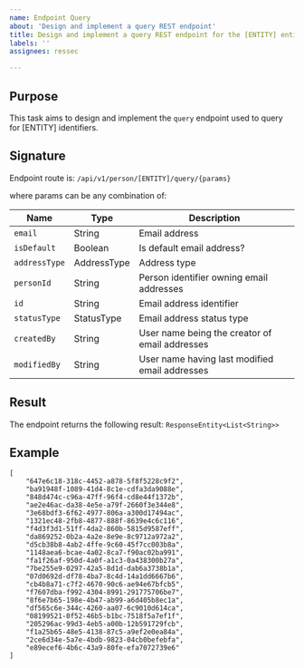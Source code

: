 ```yaml
---
name: Endpoint Query
about: 'Design and implement a query REST endpoint'
title: Design and implement a query REST endpoint for the [ENTITY] entity
labels: ''
assignees: ressec

---
```


## Purpose

This task aims to design and implement the `query` endpoint used to query for [ENTITY] identifiers.

## Signature

Endpoint route is: `/api/v1/person/[ENTITY]/query/{params}`

where params can be any combination of:

| Name | Type | Description |
|---|---|---|
|`email` | String | Email address
|`isDefault` | Boolean | Is default email address?
|`addressType` | AddressType | Address type
|`personId` | String | Person identifier owning email addresses
|`id` | String | Email address identifier
|`statusType` | StatusType | Email address status type
|`createdBy` | String | User name being the creator of email addresses
|`modifiedBy` | String | User name having last modified email addresses

## Result

The endpoint returns the following result: `ResponseEntity<List<String>>`

## Example

```
[
    "647e6c18-318c-4452-a878-5f8f5228c9f2",
    "ba91948f-1089-41d4-8c1e-cdfa3da9088e",
    "848d474c-c96a-47ff-96f4-cd8e44f1372b",
    "ae2e46ac-da38-4e5e-a79f-2660f3e344e8",
    "3e68bdf3-6f62-4977-806a-a300d17494ac",
    "1321ec48-2fb8-4877-888f-8639e4c6c116",
    "f4d3f3d1-51ff-4da2-860b-5815d9587eff",
    "da869252-0b2a-4a2e-8e9e-8c9712a972a2",
    "d5cb38b8-4ab2-4ffe-9c60-45f7cc003b8a",
    "1148aea6-bcae-4a02-8ca7-f90ac02ba991",
    "fa1f26af-950d-4a0f-a1c3-0a438300b27a",
    "7be255e9-0297-42a5-8d1d-dab6a3738b1a",
    "07d0692d-df78-4ba7-8c4d-14a1dd6667b6",
    "cb4b8a71-c7f2-4670-90c6-ae94e67bfcb5",
    "f7607dba-f992-4304-8991-291775706be7",
    "8f6e7b65-198e-4b47-ab99-a6d405b8ec1a",
    "df565c6e-344c-4260-aa07-6c9010d614ca",
    "08199521-0f52-46b5-b1bc-7518f5a7ef1f",
    "205296ac-99d3-4eb5-a00b-12b591729fcb",
    "f1a25b65-48e5-4138-87c5-a9ef2e0ea84a",
    "2ce6d34e-5a7e-4bdb-9823-04cb0befebfa",
    "e89ecef6-4b6c-43a9-80fe-efa7072739e6"
]
```
